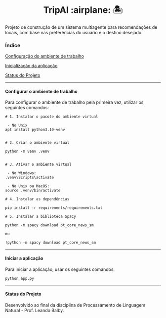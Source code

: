 <h1 align="center">TripAI :airplane: 🏝️ </h1>

Projeto de construção de um sistema multiagente para recomendações de locais, com base nas preferências do usuário e o destino desejado.

### Índice

[Configuração do ambiente de trabalho](#Configurar-o-ambiente-de-trabalho)

[Inicialização da aplicação](#Iniciar-a-aplicação)

[Status do Projeto](#status-do-Projeto)


------
#### Configurar o ambiente de trabalho

Para configurar o ambiente de trabalho pela primeira vez, utilizar os seguintes comandos:

```
# 1. Instalar o pacote do ambiente virtual

 - No Unix
apt install python3.10-venv


# 2. Criar o ambiente virtual

python -m venv .venv


# 3. Ativar o ambiente virtual
 
 - No Windows:
.venv\Scripts\activate

 - No Unix ou MacOS:
source .venv/bin/activate

# 4. Instalar as dependências

pip install -r requirements/requirements.txt

# 5. Instalar a biblioteca SpaCy

python -m spacy download pt_core_news_sm

ou

!python -m spacy download pt_core_news_sm
```
------
#### Iniciar a aplicação

Para iniciar a aplicação, usar os seguintes comandos:

```
python app.py
```

------
#### Status do Projeto

Desenvolvido ao final da disciplina de Processamento de Linguagem Natural - Prof. Leando Balby.
